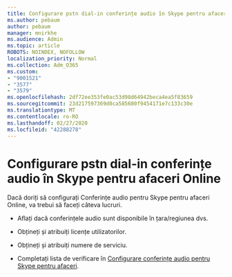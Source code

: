 ```yaml
---
title: Configurare pstn dial-in conferințe audio în Skype pentru afaceri Online
ms.author: pebaum
author: pebaum
manager: mnirkhe
ms.audience: Admin
ms.topic: article
ROBOTS: NOINDEX, NOFOLLOW
localization_priority: Normal
ms.collection: Adm_O365
ms.custom:
- "9001521"
- "3577"
- "3579"
ms.openlocfilehash: 2df72ee353fe0ac53d98d64942beca4ea5f83659
ms.sourcegitcommit: 23d217597369d0ca585600f9454171e7c133c30e
ms.translationtype: MT
ms.contentlocale: ro-RO
ms.lasthandoff: 02/27/2020
ms.locfileid: "42288278"
---
```

# <a name="setup-pstn-dial-in-audio-conferencing-in-skype-for-business-online"></a>Configurare pstn dial-in conferințe audio în Skype pentru afaceri Online

Dacă doriți să configurați Conferințe audio pentru Skype pentru afaceri Online, va trebui să faceți câteva lucruri. 

- Aflați dacă conferințele audio sunt disponibile în țara/regiunea dvs.

- Obțineți și atribuiți licențe utilizatorilor.

- Obțineți și atribuiți numere de serviciu.

- Completați lista de verificare în [Configurare conferințe audio pentru Skype pentru afaceri](https://docs.microsoft.com/SkypeForBusiness/audio-conferencing-in-office-365/set-up-audio-conferencing).
